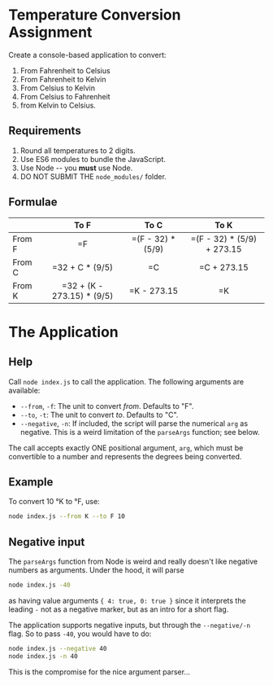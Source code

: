 # Temperature Conversion Assignment

Create a console-based application to convert:

1. From Fahrenheit to Celsius
2. From Fahrenheit to Kelvin
3. From Celsius to Kelvin
4. From Celsius to Fahrenheit
5. from Kelvin to Celsius.

## Requirements

1. Round all temperatures to 2 digits.
2. Use ES6 modules to bundle the JavaScript.
3. Use Node -- you **must** use Node.
4. DO NOT SUBMIT THE `node_modules/` folder.

## Formulae

|        |            To F            |       To C        |            To K            |
| :----- | :------------------------: | :---------------: | :------------------------: |
| From F |             =F             | =(F - 32) * (5/9) | =(F - 32) * (5/9) + 273.15 |
| From C |      =32 + C * (9/5)       |        =C         |        =C + 273.15         |
| From K | =32 + (K - 273.15) * (9/5) |    =K - 273.15    |             =K             |

# The Application

## Help

Call `node index.js` to call the application. The following arguments are
available:

- `--from`, `-f`: The unit to convert _from_. Defaults to "F".
- `--to`, `-t`: The unit to convert _to_. Defaults to "C".
- `--negative`, `-n`: If included, the script will parse the numerical `arg` as
  negative. This is a weird limitation of the `parseArgs` function; see below.

The call accepts exactly ONE positional argument, `arg`, which must be
convertible to a number and represents the degrees being converted.

## Example

To convert 10 °K to °F, use:

```bash
node index.js --from K --to F 10
```

## Negative input

The `parseArgs` function from Node is weird and really doesn't like negative
numbers as arguments. Under the hood, it will parse

```bash
node index.js -40
```

as having value arguments `{ 4: true, 0: true }` since it interprets the leading
`-` not as a negative marker, but as an intro for a short flag.

The application supports negative inputs, but through the `--negative/-n` flag.
So to pass `-40`, you would have to do:

```bash
node index.js --negative 40
node index.js -n 40
```

This is the compromise for the nice argument parser...

